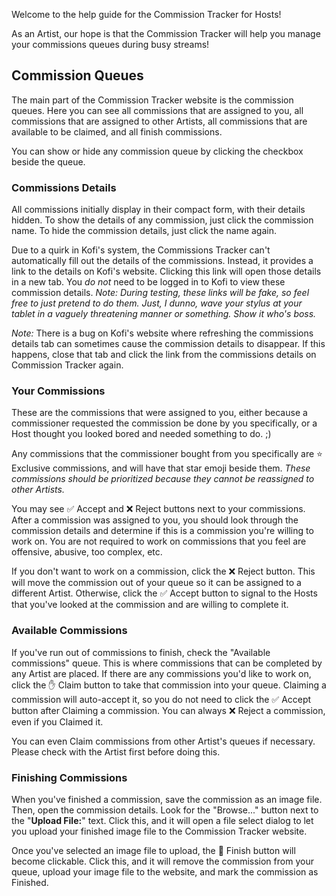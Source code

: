 Welcome to the help guide for the Commission Tracker for Hosts!

As an Artist, our hope is that the Commission Tracker will help you manage your commissions queues during busy streams!

## Commission Queues

The main part of the Commission Tracker website is the commission queues. Here you can see all commissions that are assigned to you, all commissions that are assigned to other Artists, all commissions that are available to be claimed, and all finish commissions.

You can show or hide any commission queue by clicking the checkbox beside the queue.

### Commissions Details

All commissions initially display in their compact form, with their details hidden. To show the details of any commission, just click the commission name. To hide the commission details, just click the name again.

Due to a quirk in Kofi's system, the Commissions Tracker can't automatically fill out the details of the commissions. Instead, it provides a link to the details on Kofi's website. Clicking this link will open those details in a new tab. You *do not* need to be logged in to Kofi to view these commission details. *Note: During testing, these links will be fake, so feel free to just pretend to do them. Just, I dunno, wave your stylus at your tablet in a vaguely threatening manner or something. Show it who's boss.*

*Note:* There is a bug on Kofi's website where refreshing the commissions details tab can sometimes cause the commission details to disappear. If this happens, close that tab and click the link from the commissions details on Commission Tracker again. 

### Your Commissions

These are the commissions that were assigned to you, either because a commissioner requested the commission be done by you specifically, or a Host thought you looked bored and needed something to do. ;)

Any commissions that the commissioner bought from you specifically are ⭐ Exclusive commissions, and will have that star emoji beside them. *These commissions should be prioritized because they cannot be reassigned to other Artists.*

You may see ✅ Accept and ❌ Reject buttons next to your commissions. After a commission was assigned to you, you should look through the commission details and determine if this is a commission you're willing to work on. You are not required to work on commissions that you feel are offensive, abusive, too complex, etc.

If you don't want to work on a commission, click the ❌ Reject button. This will move the commission out of your queue so it can be assigned to a different Artist. Otherwise, click the ✅ Accept button to signal to the Hosts that you've looked at the commission and are willing to complete it.

### Available Commissions

If you've run out of commissions to finish, check the "Available commissions" queue. This is where commissions that can be completed by any Artist are placed. If there are any commissions you'd like to work on, click the ✋ Claim button to take that commission into your queue. Claiming a commission will auto-accept it, so you do not need to click the ✅ Accept button after Claiming a commission. You can always ❌ Reject a commission, even if you Claimed it.

You can even Claim commissions from other Artist's queues if necessary. Please check with the Artist first before doing this.

### Finishing Commissions

When you've finished a commission, save the commission as an image file. Then, open the commission details. Look for the "Browse..." button next to the "**Upload File:**" text. Click this, and it will open a file select dialog to let you upload your finished image file to the Commission Tracker website.

Once you've selected an image file to upload, the 🎉 Finish button will become clickable. Click this, and it will remove the commission from your queue, upload your image file to the website, and mark the commission as Finished.